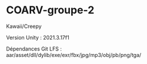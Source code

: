 # COARV-groupe-2
Kawaii/Creepy

Version Unity : 2021.3.17f1

Dépendances Git LFS : aar/asset/dll/dylib/exe/exr/fbx/jpg/mp3/obj/pb/png/tga/
